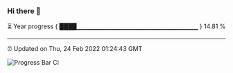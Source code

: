 ### Hi there 👋

⏳ Year progress { ████▁▁▁▁▁▁▁▁▁▁▁▁▁▁▁▁▁▁▁▁▁▁▁▁▁▁ } 14.81 %

---

⏰ Updated on Thu, 24 Feb 2022 01:24:43 GMT

![Progress Bar CI](https://github.com/liununu/liununu/workflows/Progress%20Bar%20CI/badge.svg)
